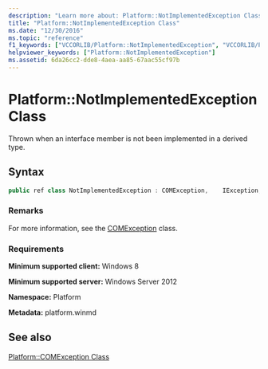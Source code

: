 ```yaml
---
description: "Learn more about: Platform::NotImplementedException Class"
title: "Platform::NotImplementedException Class"
ms.date: "12/30/2016"
ms.topic: "reference"
f1_keywords: ["VCCORLIB/Platform::NotImplementedException", "VCCORLIB/Platform::NotImplementedException::NotImplementedException"]
helpviewer_keywords: ["Platform::NotImplementedException"]
ms.assetid: 6da26cc2-dde8-4aea-aa85-67aac55cf97b
---
```

# Platform::NotImplementedException Class

Thrown when an interface member is not been implemented in a derived type.

## Syntax

```cpp
public ref class NotImplementedException : COMException,    IException,    IPrintable,    IEquatable
```

### Remarks

For more information, see the [COMException](../cppcx/platform-comexception-class.md) class.

### Requirements

**Minimum supported client:** Windows 8

**Minimum supported server:** Windows Server 2012

**Namespace:** Platform

**Metadata:** platform.winmd

## See also

[Platform::COMException Class](../cppcx/platform-comexception-class.md)
